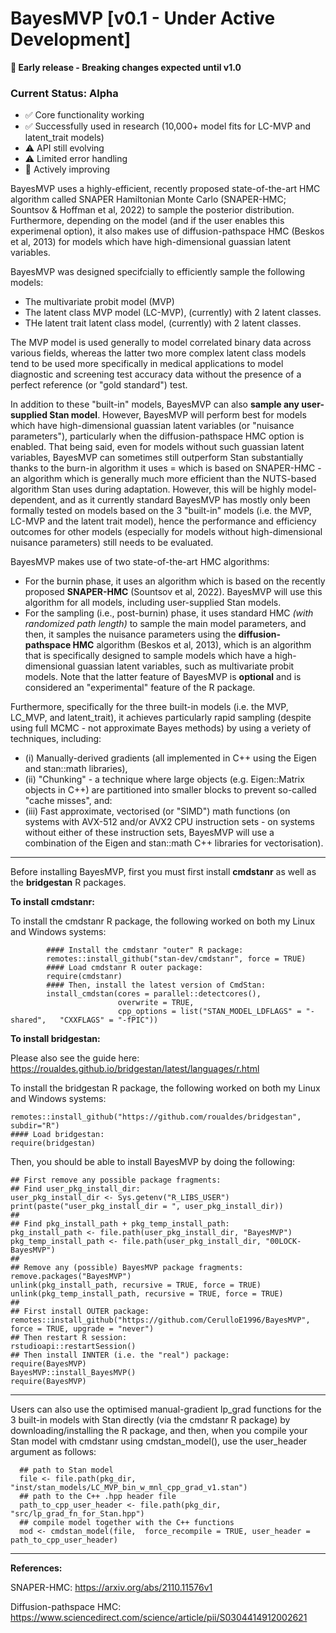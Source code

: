 # BayesMVP [v0.1 - Under Active Development]

**🚧 Early release - Breaking changes expected until v1.0**

### Current Status: Alpha
- ✅ Core functionality working
- ✅ Successfully used in research (10,000+ model fits for LC-MVP and latent_trait models)
- ⚠️ API still evolving
- ⚠️ Limited error handling
- 🔨 Actively improving

BayesMVP uses a highly-efficient, recently proposed state-of-the-art HMC algorithm called SNAPER Hamiltonian Monte Carlo (SNAPER-HMC; Sountsov & Hoffman et al, 2022) to sample the posterior distribution. 
Furthermore, depending on the model (and if the user enables this experimenal option), it also makes use of diffusion-pathspace HMC (Beskos et al, 2013) for models which have high-dimensional guassian latent variables. 

BayesMVP was designed specifcially to efficiently sample the following models:
- The multivariate probit model (MVP)
- The latent class MVP model (LC-MVP), (currently) with 2 latent classes. 
- THe latent trait latent class model, (currently) with 2 latent classes.

The MVP model is used generally to model correlated binary data across various fields, whereas the latter two more complex latent class models tend to be used more specifically in medical
applications to model diagnostic and screening test accuracy data without the presence of a perfect reference (or "gold standard") test. 

In addition to these "built-in" models, BayesMVP can also **sample any user-supplied Stan model**. However, BayesMVP will perform best for models which 
have high-dimensional guassian latent variables (or "nuisance parameters"), particularly when the diffusion-pathspace
HMC option is enabled. That being said, even for models without such guassian latent variables, BayesMVP can sometimes 
still outperform Stan substantially thanks to the burn-in algorithm it uses = which is based on SNAPER-HMC - an algorithm 
which is generally much more efficient than the NUTS-based algorithm Stan uses during adaptation. However, this will be highly
model-dependent, and as it currently standard BayesMVP has mostly only been formally tested on models based on the 3 "built-in" 
models (i.e. the MVP, LC-MVP and the latent trait model), hence the performance and efficiency outcomes for other models 
(especially for models without high-dimensional nuisance parameters) still needs to be evaluated. 

BayesMVP makes use of two state-of-the-art HMC algorithms:

- For the burnin phase, it uses an algorithm which is based on the recently proposed **SNAPER-HMC** (Sountsov et al, 2022). BayesMVP will use this algorithm for all models, including user-supplied Stan models. 
- For the sampling (i.e., post-burnin) phase, it uses standard HMC _(with randomized path length)_ to sample the main model parameters, and then, it samples the nuisance parameters using the **diffusion-pathspace HMC** algorithm (Beskos et al, 2013), which is an algorithm that is specifically designed to sample models which have a high-dimensional guassian latent variables, such as multivariate probit models. Note that the latter feature of BayesMVP is **optional** and is considered an "experimental" feature of the R package. 

Furthermore, specifically for the three built-in models (i.e. the MVP, LC_MVP, and latent_trait), 
it achieves particularly rapid sampling (despite using full MCMC - not approximate Bayes methods) by using a veriety of techniques, including:
- (i) Manually-derived gradients (all implemented in C++ using the Eigen and stan::math libraries),
- (ii) "Chunking" - a technique where large objects (e.g. Eigen::Matrix objects in C++) are partitioned into smaller blocks to prevent so-called "cache misses", and:
- (iii) Fast approximate, vectorised (or "SIMD") math functions (on systems with AVX-512 and/or AVX2 CPU instruction sets - on systems without either of these instruction sets, BayesMVP will use a combination of the Eigen and stan::math C++ libraries for vectorisation).  

--------------------------------------------------------------------------------------------------------------------------------------
Before installing BayesMVP, first you must first install **cmdstanr** as well as the **bridgestan** R packages. 

**To install cmdstanr:**

To install the cmdstanr R package, the following worked on both my Linux and Windows systems:

```
        #### Install the cmdstanr "outer" R package:
        remotes::install_github("stan-dev/cmdstanr", force = TRUE)
        #### Load cmdstanr R outer package:
        require(cmdstanr) 
        #### Then, install the latest version of CmdStan:
        install_cmdstan(cores = parallel::detectcores(),
                        overwrite = TRUE,
                        cpp_options = list("STAN_MODEL_LDFLAGS" = "-shared",   "CXXFLAGS" = "-fPIC"))
```
               
   

**To install bridgestan:**

Please also see the guide here: https://roualdes.github.io/bridgestan/latest/languages/r.html

To install the bridgestan R package, the following worked on both my Linux and Windows systems:

```
remotes::install_github("https://github.com/roualdes/bridgestan", subdir="R")
#### Load bridgestan:
require(bridgestan)
```


Then, you should be able to install BayesMVP by doing the following:

```
## First remove any possible package fragments:
## Find user_pkg_install_dir:
user_pkg_install_dir <- Sys.getenv("R_LIBS_USER")
print(paste("user_pkg_install_dir = ", user_pkg_install_dir))
##
## Find pkg_install_path + pkg_temp_install_path:
pkg_install_path <- file.path(user_pkg_install_dir, "BayesMVP")
pkg_temp_install_path <- file.path(user_pkg_install_dir, "00LOCK-BayesMVP")
##
## Remove any (possible) BayesMVP package fragments:
remove.packages("BayesMVP")
unlink(pkg_install_path, recursive = TRUE, force = TRUE)
unlink(pkg_temp_install_path, recursive = TRUE, force = TRUE)
##
## First install OUTER package:
remotes::install_github("https://github.com/CerulloE1996/BayesMVP", force = TRUE, upgrade = "never")
## Then restart R session:
rstudioapi::restartSession()
## Then install INNTER (i.e. the "real") package:
require(BayesMVP)
BayesMVP::install_BayesMVP()
require(BayesMVP)
```


--------------------------------------------------------------------------------------------------------------------------------------


Users can also use the optimised manual-gradient lp_grad functions for the 3 built-in models with Stan directly 
(via the cmdstanr R package) by downloading/installing the R package, and  then, when you compile your Stan model 
with cmdstanr using cmdstan_model(), use the user_header argument as follows: 

      ## path to Stan model
      file <- file.path(pkg_dir, "inst/stan_models/LC_MVP_bin_w_mnl_cpp_grad_v1.stan") 
      ## path to the C++ .hpp header file
      path_to_cpp_user_header <- file.path(pkg_dir, "src/lp_grad_fn_for_Stan.hpp") 
      ## compile model together with the C++ functions
      mod <- cmdstan_model(file,  force_recompile = TRUE, user_header = path_to_cpp_user_header) 




--------------------------------------------------------------------------------------------------------------------------------------



**References:**

SNAPER-HMC:  https://arxiv.org/abs/2110.11576v1

Diffusion-pathspace HMC: https://www.sciencedirect.com/science/article/pii/S0304414912002621
